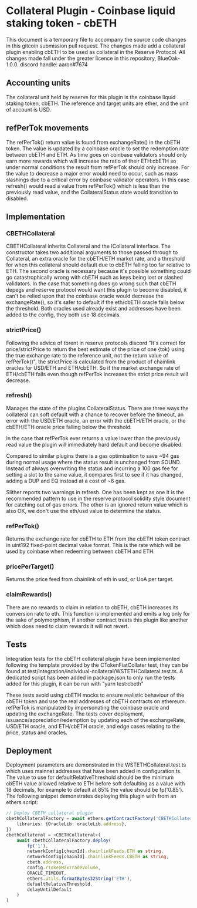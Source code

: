 # Collateral Plugin - Coinbase liquid staking token - cbETH

This document is a temporary file to accompany the source code changes in this gitcoin submission pull request. The
changes made add a collateral plugin enabling cbETH to be used as collateral in the Reserve Protocol. All changes made
fall under the greater licence in this repository, BlueOak-1.0.0.
discord handle: aaron#7674

## Accounting units

The collateral unit held by reserve for this plugin is the coinbase liquid staking token, cbETH. The reference and
target units are ether, and the unit of account is USD.

## refPerTok movements

The refPerTok() return value is found from exchangeRate() in the cbETH token. The value is updated by a coinbase oracle
to set the redemption rate between cbETH and ETH. As time goes on coinbase validators should only earn more rewards
which will increase the ratio of their ETH:cbETH so under normal conditions the result from refPerTok should only
increase. For the value to decrease a major error would need to occur, such as mass slashings due to a critical error by
coinbase validator operators. In this case refresh() would read a value from refPerTok() which is less than the
previously read value, and the CollateralStatus state would transition to disabled.

## Implementation

### CBETHCollateral

CBETHCollateral inherits Collateral and the ICollateral interface. The constructor takes two additional arguments to
those passed through to Collateral, an extra oracle for the cbETH/ETH market rate, and a threshold for when this
collateral should default due to cbETH falling too far relative to ETH. The second oracle is necessary because it's
possible something could go catastrophically wrong with cbETH such as keys being lost or slashed validators. In the case
that something does go wrong such that cbETH depegs and reserve protocol would want this plugin to become disabled, it
can't be relied upon that the coinbase oracle would decrease the exchangeRate(), so it's safer to default if the
eth/cbETH oracle falls below the threshold. Both oracles used already exist and addresses have been added to the config,
they both use 18 decimals.

### strictPrice()

Following the advice of tbrent in reserve protocols discord "It's correct for price/strictPrice to return the best
estimate of the price of one {tok} using the true exchange rate to the reference unit, not the return value of
refPerTok()", the strictPrice is calculated from the product of chainlink oracles for USD/ETH and ETH/cbETH. So if the
market exchange rate of ETH/cbETH falls even though refPerTok increases the strict price result will decrease.

### refresh()

Manages the state of the plugins CollateralStatus. There are three ways the collateral can soft default with a chance to
recover before the timeout, an error with the USD/ETH oracle, an error with the cbETH/ETH oracle, or the cbETH/ETH
oracle price falling below the threshold.

In the case that refPerTok ever returns a value lower than the previously read value the plugin will immediately hard
default and become disabled.

Compared to similar plugins there is a gas optimisation to save ~94 gas during normal usage where the status result is
unchanged from SOUND. Instead of always overwriting the status and incurring a 100 gas fee for setting a slot to the
same value, it compares first to see if it has changed, adding a DUP and EQ instead at a cost of ~6 gas.

Slither reports two warnings in refresh. One has been kept as one it is the recommended pattern to use in the reserve
protocol solidity style document for catching out of gas errors. The other is an ignored return value which is also OK,
we don't use the eth/usd value to determine the status.

### refPerTok()

Returns the exchange rate for cbETH to ETH from the cbETH token contract in uint192 fixed-point decimal value format.
This is the rate which will be used by coinbase when redeeming between cbETH and ETH.

### pricePerTarget()

Returns the price feed from chainlink of eth in usd, or UoA per target.

### claimRewards()

There are no rewards to claim in relation to cbETH, cbETH increases its conversion rate to eth. This function is
implemented and emits a log only for the sake of polymorphism, if another contract treats this plugin like another which
does need to claim rewards it will not revert.

## Tests

Integration tests for the cbETH collateral plugin have been implemented following the template provided by the
CTokenFiatCollater test, they can be found at test/integration/individual-collateral/WSTETHCollateral.test.ts. A
dedicated script has been added in package.json to only run the tests added for this plugin, it can be run with "yarn
test:cbeth"

These tests avoid using cbETH mocks to ensure realistic behaviour of the cbETH token and use the real addresses of
cbETH contracts on ethereum. refPerTok is manipulated by impersonating the coinbase oracle and updating the
exchangeRate. The tests
cover deployment, issuance/appreciation/redemption by updating each of the exchangeRate, USD/ETH oracle, and ETH/cbETH
oracle, and edge cases relating to the price, status and oracles.

## Deployment

Deployment parameters are demonstrated in the WSTETHCollateral.test.ts which uses mainnet addresses that have been added
in configuration.ts. The value to use for defaultRelativeThreshold should be the minimum cbETH value allowed relative to
ETH before soft defaulting as a value with 18 decimals, for example to default at 85% the value should be fp('0.85').
The following snippet demonstrates deploying this plugin with from an ethers script:

```typescript
// Deploy CBETH collateral plugin
cbethCollateralFactory = await ethers.getContractFactory('CBETHCollateral', {
    libraries: {OracleLib: oracleLib.address},
})
cbethCollateral = <CBETHCollateral>(
    await cbethCollateralFactory.deploy(
        fp('1'),
        networkConfig[chainId].chainlinkFeeds.ETH as string,
        networkConfig[chainId].chainlinkFeeds.CBETH as string,
        cbeth.address,
        config.rTokenMaxTradeVolume,
        ORACLE_TIMEOUT,
        ethers.utils.formatBytes32String('ETH'),
        defaultRelativeThreshold,
        delayUntilDefault
    )
)
```

